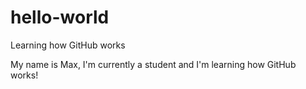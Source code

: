 # hello-world
Learning how GitHub works

My name is Max, I'm currently a student and I'm learning how GitHub works!
